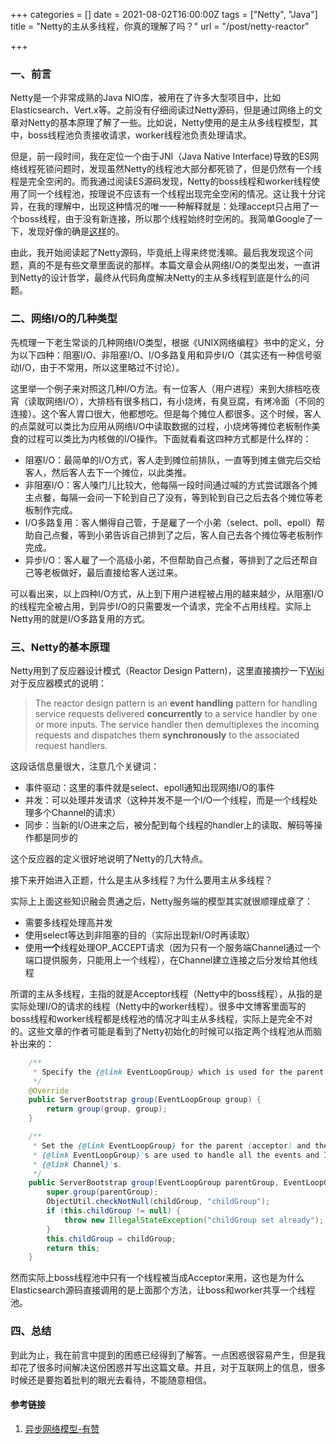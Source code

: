 +++
categories = []
date = 2021-08-02T16:00:00Z
tags = ["Netty", "Java"]
title = "Netty的主从多线程，你真的理解了吗？"
url = "/post/netty-reactor"

+++
### 一、前言

Netty是一个非常成熟的Java NIO库，被用在了许多大型项目中，比如Elasticsearch、Vert.x等。之前没有仔细阅读过Netty源码，但是通过网络上的文章对Netty的基本原理了解了一些。比如说，Netty使用的是主从多线程模型，其中，boss线程池负责接收请求，worker线程池负责处理请求。

但是，前一段时间，我在定位一个由于JNI（Java Native Interface)导致的ES网络线程死锁问题时，发现虽然Netty的线程池大部分都死锁了，但是仍然有一个线程是完全空闲的。而我通过阅读ES源码发现，Netty的boss线程和worker线程使用了同一个线程池，按理说不应该有一个线程出现完全空闲的情况。这让我十分诧异，在我的理解中，出现这种情况的唯一一种解释就是：处理accept只占用了一个boss线程，由于没有新连接，所以那个线程始终时空闲的。我简单Google了一下，发现好像的确是[这样](https://github.com/netty/netty/issues/8925)的。

由此，我开始阅读起了Netty源码，毕竟纸上得来终觉浅嘛。最后我发现这个问题，真的不是有些文章里面说的那样。本篇文章会从网络I/O的类型出发，一直讲到Netty的设计哲学，最终从代码角度解决Netty的主从多线程到底是什么的问题。

### 二、网络I/O的几种类型

先梳理一下老生常谈的几种网络I/O类型，根据《UNIX网络编程》书中的定义，分为以下四种：阻塞I/O、非阻塞I/O、I/O多路复用和异步I/O（其实还有一种信号驱动I/O，由于不常用，所以这里略过不讨论）。

这里举一个例子来对照这几种I/O方法。有一位客人（用户进程）来到大排档吃夜宵（读取网络I/O），大排档有很多档口，有小烧烤，有臭豆腐，有烤冷面（不同的连接）。这个客人胃口很大，他都想吃。但是每个摊位人都很多。这个时候，客人的点菜就可以类比为应用从网络I/O中读取数据的过程，小烧烤等摊位老板制作美食的过程可以类比为内核做的I/O操作。下面就看看这四种方式都是什么样的：

* 阻塞I/O：最简单的I/O方式，客人走到摊位前排队，一直等到摊主做完后交给客人，然后客人去下一个摊位，以此类推。
* 非阻塞I/O：客人嗓门儿比较大，他每隔一段时间通过喊的方式尝试跟各个摊主点餐，每隔一会问一下轮到自己了没有，等到轮到自己之后去各个摊位等老板制作完成。
* I/O多路复用：客人懒得自己管，于是雇了一个小弟（select、poll、epoll）帮助自己点餐，等到小弟告诉自己排到了之后，客人自己去各个摊位等老板制作完成。
* 异步I/O：客人雇了一个高级小弟，不但帮助自己点餐，等排到了之后还帮自己等老板做好，最后直接给客人送过来。

可以看出来，以上四种I/O方式，从上到下用户进程被占用的越来越少，从阻塞I/O的线程完全被占用，到异步I/O的只需要发一个请求，完全不占用线程。实际上Netty用的就是I/O多路复用的方式。

### 三、Netty的基本原理

Netty用到了反应器设计模式（Reactor Design Pattern)，这里直接摘抄一下[Wiki](https://en.wikipedia.org/wiki/Reactor_pattern)对于反应器模式的说明：

> The reactor design pattern is an **event handling** pattern for handling service requests delivered **concurrently** to a service handler by one or more inputs. The service handler then demultiplexes the incoming requests and dispatches them **synchronously** to the associated request handlers.

这段话信息量很大，注意几个关键词：

* 事件驱动：这里的事件就是select、epoll通知出现网络I/O的事件
* 并发：可以处理并发请求（这种并发不是一个I/O一个线程，而是一个线程处理多个Channel的请求）
* 同步：当新的I/O进来之后，被分配到每个线程的handler上的读取、解码等操作都是同步的

这个反应器的定义很好地说明了Netty的几大特点。

接下来开始进入正题，什么是主从多线程？为什么要用主从多线程？

实际上上面这些知识融会贯通之后，Netty服务端的模型其实就很顺理成章了：

* 需要多线程处理高并发
* 使用select等达到非阻塞的目的（实际出现新I/O时再读取）
* 使用**一个**线程处理OP_ACCEPT请求（因为只有一个服务端Channel通过一个端口提供服务，只能用上一个线程），在Channel建立连接之后分发给其他线程

所谓的主从多线程，主指的就是Acceptor线程（Netty中的boss线程），从指的是实际处理I/O的请求的线程（Netty中的worker线程）。很多中文博客里面写的boss线程和worker线程都是线程池的情况才叫主从多线程，实际上是完全不对的。这些文章的作者可能是看到了Netty初始化的时候可以指定两个线程池从而脑补出来的：

```Java
    /**
     * Specify the {@link EventLoopGroup} which is used for the parent (acceptor) and the child (client).
     */
    @Override
    public ServerBootstrap group(EventLoopGroup group) {
        return group(group, group);
    }

    /**
     * Set the {@link EventLoopGroup} for the parent (acceptor) and the child (client). These
     * {@link EventLoopGroup}'s are used to handle all the events and IO for {@link ServerChannel} and
     * {@link Channel}'s.
     */
    public ServerBootstrap group(EventLoopGroup parentGroup, EventLoopGroup childGroup) {
        super.group(parentGroup);
        ObjectUtil.checkNotNull(childGroup, "childGroup");
        if (this.childGroup != null) {
            throw new IllegalStateException("childGroup set already");
        }
        this.childGroup = childGroup;
        return this;
    }
```

然而实际上boss线程池中只有一个线程被当成Acceptor来用，这也是为什么Elasticsearch源码直接调用的是上面那个方法，让boss和worker共享一个线程池。

### 四、总结

到此为止，我在前言中提到的困惑已经得到了解答。一点困惑很容易产生，但是我却花了很多时间解决这份困惑并写出这篇文章。并且，对于互联网上的信息，很多时候还是要抱着批判的眼光去看待，不能随意相信。

#### 参考链接

1. [异步网络模型-有赞](https://tech.youzan.com/yi-bu-wang-luo-mo-xing/)